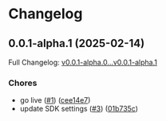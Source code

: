 # Changelog

## 0.0.1-alpha.1 (2025-02-14)

Full Changelog: [v0.0.1-alpha.0...v0.0.1-alpha.1](https://github.com/max/lightroom-typescript/compare/v0.0.1-alpha.0...v0.0.1-alpha.1)

### Chores

* go live ([#1](https://github.com/max/lightroom-typescript/issues/1)) ([cee14e7](https://github.com/max/lightroom-typescript/commit/cee14e72181802762408ae4dc64cdd5fa4fcdda8))
* update SDK settings ([#3](https://github.com/max/lightroom-typescript/issues/3)) ([01b735c](https://github.com/max/lightroom-typescript/commit/01b735c6772ce01e00ddbc44d888c5bd3b5f77a9))
